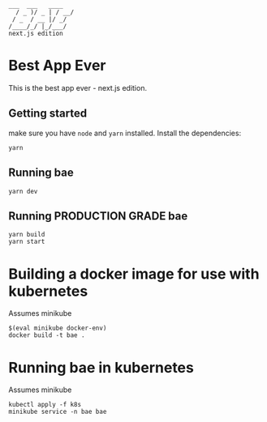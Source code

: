```




___  ___   ____
  / _ )/ _ | / __/
 / _  / __ |/ _/
/____/_/ |_/___/
next.js edition
```

# Best App Ever

This is the best app ever - next.js edition.

## Getting started

make sure you have `node` and `yarn` installed. Install the dependencies:

```
yarn
```

## Running bae

```
yarn dev
```

## Running PRODUCTION GRADE bae

```
yarn build
yarn start
```

# Building a docker image for use with kubernetes

Assumes minikube

```
$(eval minikube docker-env)
docker build -t bae .
```

# Running bae in kubernetes

Assumes minikube

```
kubectl apply -f k8s
minikube service -n bae bae
```
